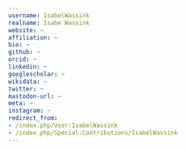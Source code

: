 ```yaml
---
username: IsabelWassink
realname: Isabe Wassink
website: ~
affiliation: ~
bio: ~
github: ~
orcid: ~
linkedin: ~
googlescholar: ~
wikidata: ~
twitter: ~
mastodon-url: ~
meta: ~
instagram: ~
redirect_from:
- /index.php/User:IsabelWassink
- /index.php/Special:Contributions/IsabelWassink
---
```

